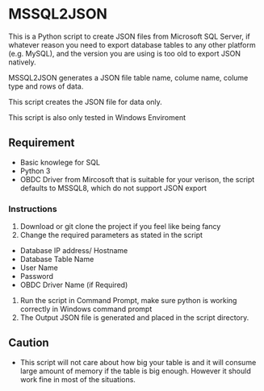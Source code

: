 <h1>MSSQL2JSON</h1>
This is a Python script to create JSON files from Microsoft SQL Server, if whatever reason you need to export database tables to any other platform (e.g. MySQL), and the version you are using is too old to export JSON natively.

MSSQL2JSON generates a JSON file table name, colume name, colume type and rows of data.

This script creates the JSON file for data only.

This script is also only tested in Windows Enviroment

## Requirement
* Basic knowlege for SQL
* Python 3
* OBDC Driver from Mircosoft that is suitable for your verison, the script defaults to MSSQL8, which do not support JSON export

### Instructions
1. Download or git clone the project if you feel like being fancy
1. Change the required parameters as stated in the script
  * Database IP address/ Hostname 
  * Database Table Name
  * User Name
  * Password
  * OBDC Driver Name (if Required)
1. Run the script in Command Prompt, make sure python is working correctly in Windows command prompt
1. The Output JSON file is generated and placed in the script directory.

## Caution
* This script will not care about how big your table is and it will consume large amount of memory if the table is big enough. However it should work fine in most of the situations.
